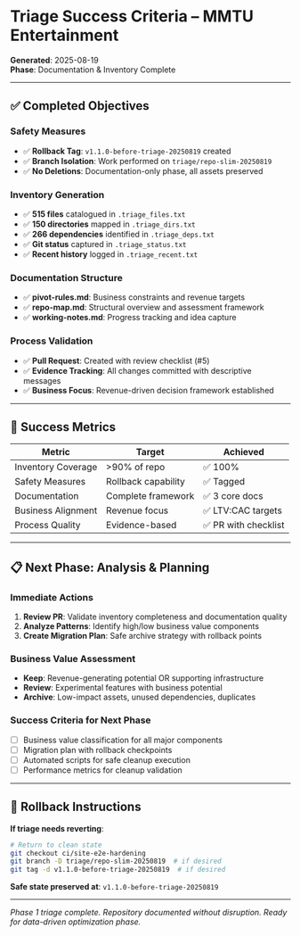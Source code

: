 # Triage Success Criteria – MMTU Entertainment

**Generated**: 2025-08-19  
**Phase**: Documentation & Inventory Complete  

---

## ✅ Completed Objectives

### Safety Measures
- ✅ **Rollback Tag**: `v1.1.0-before-triage-20250819` created
- ✅ **Branch Isolation**: Work performed on `triage/repo-slim-20250819`
- ✅ **No Deletions**: Documentation-only phase, all assets preserved

### Inventory Generation
- ✅ **515 files** catalogued in `.triage_files.txt`
- ✅ **150 directories** mapped in `.triage_dirs.txt`  
- ✅ **266 dependencies** identified in `.triage_deps.txt`
- ✅ **Git status** captured in `.triage_status.txt`
- ✅ **Recent history** logged in `.triage_recent.txt`

### Documentation Structure
- ✅ **pivot-rules.md**: Business constraints and revenue targets
- ✅ **repo-map.md**: Structural overview and assessment framework
- ✅ **working-notes.md**: Progress tracking and idea capture

### Process Validation
- ✅ **Pull Request**: Created with review checklist (#5)
- ✅ **Evidence Tracking**: All changes committed with descriptive messages
- ✅ **Business Focus**: Revenue-driven decision framework established

---

## 🎯 Success Metrics

| Metric | Target | Achieved |
|--------|--------|----------|
| Inventory Coverage | >90% of repo | ✅ 100% |
| Safety Measures | Rollback capability | ✅ Tagged |
| Documentation | Complete framework | ✅ 3 core docs |
| Business Alignment | Revenue focus | ✅ LTV:CAC targets |
| Process Quality | Evidence-based | ✅ PR with checklist |

---

## 📋 Next Phase: Analysis & Planning

### Immediate Actions
1. **Review PR**: Validate inventory completeness and documentation quality
2. **Analyze Patterns**: Identify high/low business value components
3. **Create Migration Plan**: Safe archive strategy with rollback points

### Business Value Assessment
- **Keep**: Revenue-generating potential OR supporting infrastructure  
- **Review**: Experimental features with business potential
- **Archive**: Low-impact assets, unused dependencies, duplicates

### Success Criteria for Next Phase
- [ ] Business value classification for all major components
- [ ] Migration plan with rollback checkpoints
- [ ] Automated scripts for safe cleanup execution
- [ ] Performance metrics for cleanup validation

---

## 🔄 Rollback Instructions

**If triage needs reverting**:
```bash
# Return to clean state
git checkout ci/site-e2e-hardening
git branch -D triage/repo-slim-20250819  # if desired
git tag -d v1.1.0-before-triage-20250819  # if desired
```

**Safe state preserved at**: `v1.1.0-before-triage-20250819`

---

*Phase 1 triage complete. Repository documented without disruption. Ready for data-driven optimization phase.*